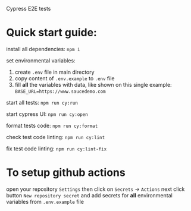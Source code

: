 Cypress E2E tests

# Quick start guide:
install all dependencies:
`npm i`

set environmental variables:
1. create `.env` file in main directory
2. copy content of `.env.example` to `.env` file
3. fill **all** the variables with data, like shown on this single example:
`BASE_URL=https://www.saucedemo.com`

start all tests:
`npm run cy:run`

start cypress UI:
`npm run cy:open`

format tests code:
`npm run cy:format`

check test code linting:
`npm run cy:lint`

fix test code linting:
`npm run cy:lint-fix`

# To setup github actions
open your repository `Settings`
then click on `Secrets` -> `Actions`
next click button `New repository secret` and
add secrets for **all** environmental variables from `.env.example` file
